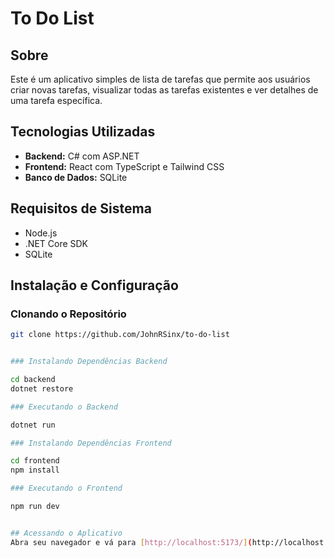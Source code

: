 # To Do List

## Sobre

Este é um aplicativo simples de lista de tarefas que permite aos usuários criar novas tarefas, visualizar todas as tarefas existentes e ver detalhes de uma tarefa específica.

## Tecnologias Utilizadas

- **Backend:** C# com ASP.NET
- **Frontend:** React com TypeScript e Tailwind CSS
- **Banco de Dados:** SQLite

## Requisitos de Sistema

- Node.js
- .NET Core SDK
- SQLite

## Instalação e Configuração

### Clonando o Repositório

```bash
git clone https://github.com/JohnRSinx/to-do-list


### Instalando Dependências Backend

cd backend
dotnet restore

### Executando o Backend

dotnet run

### Instalando Dependências Frontend

cd frontend
npm install

### Executando o Frontend

npm run dev


## Acessando o Aplicativo
Abra seu navegador e vá para [http://localhost:5173/](http://localhost:5173/).

```
